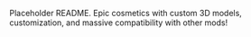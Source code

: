Placeholder README. Epic cosmetics with custom 3D models, customization, and massive compatibility with other mods!